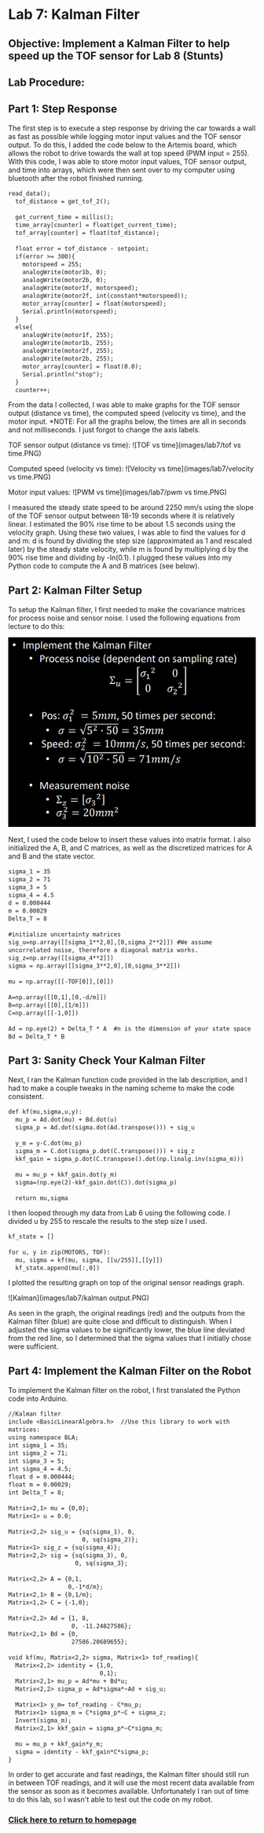 # Lab 7: Kalman Filter

## Objective: Implement a Kalman Filter to help speed up the TOF sensor for Lab 8 (Stunts)

## Lab Procedure:

## Part 1: Step Response
The first step is to execute a step response by driving the car towards a wall as fast as possible while logging motor input values and the TOF sensor output. To do this, I added the code below to the Artemis board, which allows the robot to drive towards the wall at top speed (PWM input = 255). With this code, I was able to store motor input values, TOF sensor output, and time into arrays, which were then sent over to my computer using bluetooth after the robot finished running.

```
read_data();
  tof_distance = get_tof_2();

  get_current_time = millis();
  time_array[counter] = float(get_current_time);
  tof_array[counter] = float(tof_distance);

  float error = tof_distance - setpoint;
  if(error >= 300){
    motorspeed = 255;
    analogWrite(motor1b, 0);
    analogWrite(motor2b, 0);
    analogWrite(motor1f, motorspeed);
    analogWrite(motor2f, int(constant*motorspeed));
    motor_array[counter] = float(motorspeed);
    Serial.println(motorspeed);
  }
  else{
    analogWrite(motor1f, 255);
    analogWrite(motor1b, 255);
    analogWrite(motor2f, 255);
    analogWrite(motor2b, 255);
    motor_array[counter] = float(0.0);
    Serial.println("stop");
  }
  counter++;
```

From the data I collected, I was able to make graphs for the TOF sensor output (distance vs time), the computed speed (velocity vs time), and the motor input. *NOTE: For all the graphs below, the times are all in seconds and not milliseconds. I just forgot to change the axis labels.

TOF sensor output (distance vs time):
![TOF vs time](images/lab7/tof vs time.PNG)

Computed speed (velocity vs time):
![Velocity vs time](images/lab7/velocity vs time.PNG)

Motor input values:
![PWM vs time](images/lab7/pwm vs time.PNG)

I measured the steady state speed to be around 2250 mm/s using the slope of the TOF sensor output between 18-19 seconds where it is relatively linear. I estimated the 90% rise time to be about 1.5 seconds using the velocity graph. Using these two values, I was able to find the values for d and m: d is found by dividing the step size (approximated as 1 and rescaled later) by the steady state velocity, while m is found by multiplying d by the 90% rise time and dividing by -ln(0.1). I plugged these values into my Python code to compute the A and B matrices (see below).

## Part 2: Kalman Filter Setup
To setup the Kalman filter, I first needed to make the covariance matrices for process noise and sensor noise. I used the following equations from lecture to do this:

![Covariance matrices](images/lab7/covariance.PNG)

Next, I used the code below to insert these values into matrix format. I also initialized the A, B, and C matrices, as well as the discretized matrices for A and B and the state vector.

```
sigma_1 = 35
sigma_2 = 71
sigma_3 = 5 
sigma_4 = 4.5
d = 0.000444
m = 0.00029
Delta_T = 8

#initialize uncertainty matrices
sig_u=np.array([[sigma_1**2,0],[0,sigma_2**2]]) #We assume uncorrelated noise, therefore a diagonal matrix works.
sig_z=np.array([[sigma_4**2]])
sigma = np.array([[sigma_3**2,0],[0,sigma_3**2]])

mu = np.array([[-TOF[0]],[0]])

A=np.array([[0,1],[0,-d/m]])
B=np.array([[0],[1/m]])
C=np.array([[-1,0]])

Ad = np.eye(2) + Delta_T * A  #n is the dimension of your state space 
Bd = Delta_T * B
```

## Part 3: Sanity Check Your Kalman Filter
Next, I ran the Kalman function code provided in the lab description, and I had to make a couple tweaks in the naming scheme to make the code consistent.

```
def kf(mu,sigma,u,y):   
  mu_p = Ad.dot(mu) + Bd.dot(u) 
  sigma_p = Ad.dot(sigma.dot(Ad.transpose())) + sig_u

  y_m = y-C.dot(mu_p)
  sigma_m = C.dot(sigma_p.dot(C.transpose())) + sig_z
  kkf_gain = sigma_p.dot(C.transpose().dot(np.linalg.inv(sigma_m)))

  mu = mu_p + kkf_gain.dot(y_m)    
  sigma=(np.eye(2)-kkf_gain.dot(C)).dot(sigma_p)

  return mu,sigma
```

I then looped through my data from Lab 6 using the following code. I divided u by 255 to rescale the results to the step size I used.

```
kf_state = []

for u, y in zip(MOTORS, TOF):
  mu, sigma = kf(mu, sigma, [[u/255]],[[y]])
  kf_state.append(mu[:,0])
```

I plotted the resulting graph on top of the original sensor readings graph.

![Kalman](images/lab7/kalman output.PNG)

As seen in the graph, the original readings (red) and the outputs from the Kalman filter (blue) are quite close and difficult to distinguish. When I adjusted the sigma values to be significantly lower, the blue line deviated from the red line, so I determined that the sigma values that I initially chose were sufficient.

## Part 4: Implement the Kalman Filter on the Robot
To implement the Kalman filter on the robot, I first translated the Python code into Arduino.

```
//Kalman filter
include <BasicLinearAlgebra.h>  //Use this library to work with matrices:
using namespace BLA;
int sigma_1 = 35;
int sigma_2 = 71;
int sigma_3 = 5;
int sigma_4 = 4.5;
float d = 0.000444;
float m = 0.00029;
int Delta_T = 8;

Matrix<2,1> mu = {0,0};
Matrix<1> u = 0.0;

Matrix<2,2> sig_u = {sq(sigma_1), 0,
                     0, sq(sigma_2)};
Matrix<1> sig_z = {sq(sigma_4)};
Matrix<2,2> sig = {sq(sigma_3), 0,
                   0, sq(sigma_3};

Matrix<2,2> A = {0,1,
                 0,-1*d/m};
Matrix<2,1> B = {0,1/m};
Matrix<1,2> C = {-1,0};

Matrix<2,2> Ad = {1, 8,
                  0, -11.24827586};
Matrix<2,1> Bd = {0,
                  27586.20689655};

void kf(mu, Matrix<2,2> sigma, Matrix<1> tof_reading){
  Matrix<2,2> identity = {1,0,
                          0,1};
  Matrix<2,1> mu_p = Ad*mu + Bd*u;
  Matrix<2,2> sigma_p = Ad*sigma*~Ad + sig_u;
  
  Matrix<1> y_m= tof_reading - C*mu_p;
  Matrix<1> sigma_m = C*sigma_p*~C + sigma_z;
  Invert(sigma_m);
  Matrix<2,1> kkf_gain = sigma_p*~C*sigma_m;
  
  mu = mu_p + kkf_gain*y_m;
  sigma = identity - kkf_gain*C*sigma_p;
}
```

In order to get accurate and fast readings, the Kalman filter should still run in between TOF readings, and it will use the most recent data available from the sensor as soon as it becomes available. Unfortunately I ran out of time to do this lab, so I wasn't able to test out the code on my robot.

### [Click here to return to homepage](https://lyl24.github.io/lyl24-ece4960)
